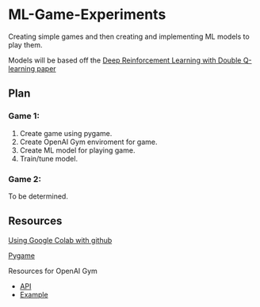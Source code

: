 # ML-Game-Experiments
Creating simple games and then creating and implementing ML models to play them.

Models will be based off the [Deep Reinforcement Learning with Double Q-learning paper](https://arxiv.org/pdf/1509.06461.pdf)

## Plan
### Game 1:
1. Create game using pygame.
2. Create OpenAI Gym enviroment for game.
3. Create ML model for playing game.
4. Train/tune model.
### Game 2:
To be determined.

## Resources
[Using Google Colab with github](https://medium.com/analytics-vidhya/how-to-use-google-colab-with-github-via-google-drive-68efb23a42d)

[Pygame](https://www.pygame.org/docs/)

Resources for OpenAI Gym
- [API](https://www.gymlibrary.ml/)
- [Example](https://pytorch.org/tutorials/intermediate/mario_rl_tutorial.html)
